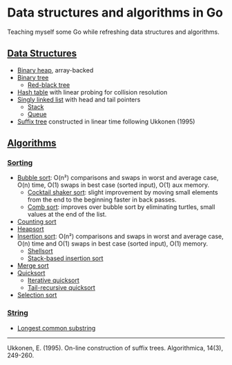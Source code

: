 # Data structures and algorithms in Go

Teaching myself some Go while refreshing data structures and algorithms.

## [Data Structures](ds/)

* [Binary heap](ds/binary_heap.go), array-backed
* [Binary tree](ds/binary_tree.go)
  * [Red-black tree](ds/rbtree/red_black_tree.go)
* [Hash table](ds/hash_table.go) with linear probing for collision resolution
* [Singly linked list](ds/singly_linked_list.go) with head and tail pointers
  * [Stack](ds/stack.go)
  * [Queue](ds/queue.go)
* [Suffix tree](ds/suffix_tree.go) constructed in linear time following Ukkonen (1995)

## [Algorithms](algs/)

### [Sorting](algs/sorting/)

* [Bubble sort](algs/sorting/bubble_sort.go): O(n²) comparisons and swaps in worst and average case, O(n) time, O(1) swaps in best case (sorted input), O(1) aux memory.
  * [Cocktail shaker sort](algs/sorting/bubble_sort.go): slight improvement by moving small elements from the end to the beginning faster in back passes.
  * [Comb sort](algs/sorting/bubble_sort.go): improves over bubble sort by eliminating turtles, small values at the end of the list.
* [Counting sort](algs/sorting/counting_sort.go)
* [Heapsort](ds/binary_heap.go)
* [Insertion sort](algs/sorting/insertion_sort.go): O(n²) comparisons and swaps in worst and average case, O(n) time and O(1) swaps in best case (sorted input), O(1) memory. 
  * [Shellsort](algs/sorting/insertion_sort.go)
  * [Stack-based insertion sort](algs/sorting/insertion_sort.go)
* [Merge sort](algs/sorting/merge_sort.go)
* [Quicksort](algs/sorting/quicksort.go)
  * [Iterative quicksort](algs/sorting/quicksort.go)
  * [Tail-recursive quicksort](algs/sorting/quicksort.go)
* [Selection sort](algs/sorting/selection_sort.go)


### [String](algs/string/)

* [Longest common substring](algs/string/lcs.go)

---

Ukkonen, E. (1995). On-line construction of suffix trees. Algorithmica, 14(3), 249-260.